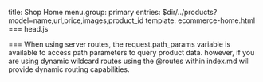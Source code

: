 title: Shop Home
menu.group: primary
entries: $dir/../products?model=name,url,price,images,product_id
template: ecommerce-home.html
=== head.js
<script type="importmap">
{
"imports": { "optiml": "http://localhost:3000/index.js" }
}
</script>
===
When using server routes, the request.path_params variable is available to access path parameters to query product data.
however, if you are using dynamic wildcard routes using the @routes within index.md will provide dynamic routing capabilities.